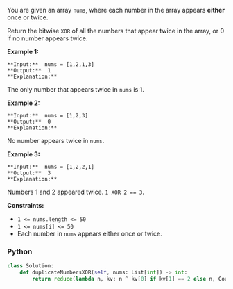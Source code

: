 You are given an array  `nums`, where each number in the array appears  **either**  once  or  twice.

Return the bitwise  `XOR`  of all the numbers that appear twice in the array, or 0 if no number appears twice.

**Example 1:**
```
**Input:**  nums = [1,2,1,3]
**Output:**  1
**Explanation:**
```

The only number that appears twice in `nums` is 1.

**Example 2:**
```
**Input:**  nums = [1,2,3]
**Output:**  0
**Explanation:**
```

No number appears twice in `nums`.

**Example 3:**
```
**Input:**  nums = [1,2,2,1]
**Output:**  3
**Explanation:**
```

Numbers 1 and 2 appeared twice.  `1 XOR 2 == 3`.

**Constraints:**

-   `1 <= nums.length <= 50`
-   `1 <= nums[i] <= 50`
-   Each number in  `nums`  appears either once or twice.


### Python
```py
class Solution:
    def duplicateNumbersXOR(self, nums: List[int]) -> int:
        return reduce(lambda n, kv: n ^ kv[0] if kv[1] == 2 else n, Counter(nums).items(), 0)
```